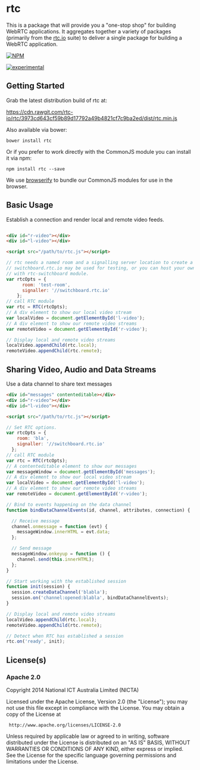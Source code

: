 # rtc

This is a package that will provide you a "one-stop shop" for building
WebRTC applications.  It aggregates together a variety of packages (primarily
from the [rtc.io](https://github.com/rtc-io) suite) to deliver a single
package for building a WebRTC application.


[![NPM](https://nodei.co/npm/rtc.png)](https://nodei.co/npm/rtc/)

[![experimental](https://img.shields.io/badge/stability-experimental-red.svg)](https://github.com/dominictarr/stability#experimental)

## Getting Started

Grab the latest distribution build of rtc at:

https://cdn.rawgit.com/rtc-io/rtc/3973cd643cf59b89d17792a49b4821cf7c9ba2ed/dist/rtc.min.js

Also available via bower:

  ```
  bower install rtc
  ```

Or if you prefer to work directly with the CommonJS module you can install it via npm:

  ```
  npm install rtc --save
  ```

We use [browserify](https://browserify.org) to bundle our CommonJS modules for use in the browser.


## Basic Usage

Establish a connection and render local and remote video feeds.

```html

<div id="r-video"></div>
<div id="l-video"></div>

<script src="/path/to/rtc.js"></script>

```

```js
// rtc needs a named room and a signalling server location to create a session.
// switchboard.rtc.io may be used for testing, or you can host your own signaller
// with rtc-switchboard module.
var rtcOpts = {
      room: 'test-room',
      signaller: '//switchboard.rtc.io'
    };
// call RTC module
var rtc = RTC(rtcOpts);
// A div element to show our local video stream
var localVideo = document.getElementById('l-video');
// A div element to show our remote video streams
var remoteVideo = document.getElementById('r-video');

// Display local and remote video streams
localVideo.appendChild(rtc.local);
remoteVideo.appendChild(rtc.remote);
```
## Sharing Video, Audio and Data Streams

Use a data channel to share text messages

```html
<div id="messages" contenteditable></div>
<div id="r-video"></div>
<div id="l-video"></div>

<script src="/path/to/rtc.js"></script>

```

```js
// Set RTC options.
var rtcOpts = {
    room: 'bla',
    signaller: '//switchboard.rtc.io'
  };
// call RTC module
var rtc = RTC(rtcOpts);
// A contenteditable element to show our messages
var messageWindow = document.getElementById('messages');
// A div element to show our local video stream
var localVideo = document.getElementById('l-video');
// A div element to show our remote video streams
var remoteVideo = document.getElementById('r-video');

// Bind to events happening on the data channel
function bindDataChannelEvents(id, channel, attributes, connection) {

  // Receive message
  channel.onmessage = function (evt) {
    messageWindow.innerHTML = evt.data;
  };

  // Send message
  messageWindow.onkeyup = function () {
    channel.send(this.innerHTML);
  };
}

// Start working with the established session
function init(session) {
  session.createDataChannel('blabla');
  session.on('channel:opened:blabla', bindDataChannelEvents);
}

// Display local and remote video streams
localVideo.appendChild(rtc.local);
remoteVideo.appendChild(rtc.remote);

// Detect when RTC has established a session
rtc.on('ready', init);
```

## License(s)

### Apache 2.0

Copyright 2014 National ICT Australia Limited (NICTA)

   Licensed under the Apache License, Version 2.0 (the "License");
   you may not use this file except in compliance with the License.
   You may obtain a copy of the License at

     http://www.apache.org/licenses/LICENSE-2.0

   Unless required by applicable law or agreed to in writing, software
   distributed under the License is distributed on an "AS IS" BASIS,
   WITHOUT WARRANTIES OR CONDITIONS OF ANY KIND, either express or implied.
   See the License for the specific language governing permissions and
   limitations under the License.
